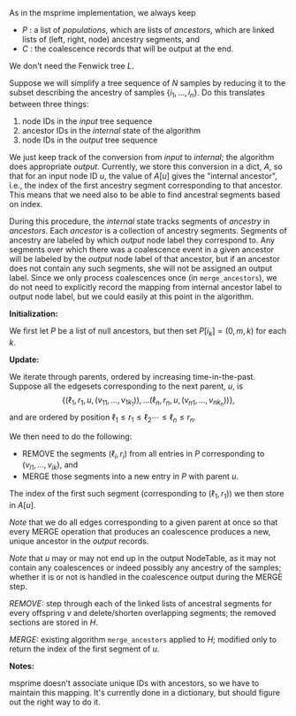 As in the msprime implementation,
we always keep 

- $P$ : a list of *populations*, which are lists of *ancestors*, 
    which are linked lists of (left, right, node) ancestry segments, and
- $C$ : the coalescence records that will be output at the end.

We don't need the Fenwick tree $L$.

Suppose we will simplify a tree sequence of $N$ samples
by reducing it to the subset describing the ancestry of samples
$\{i_1, \ldots, i_n\}$.
Do this translates between three things:

1. node IDs in the *input* tree sequence
2. ancestor IDs in the *internal* state of the algorithm
3. node IDs in the *output* tree sequence

We just keep track of the conversion from *input* to *internal*;
the algorithm does appropriate *output*.
Currently, we store this conversion in a dict, $A$,
so that for an input node ID $u$, the value of $A[u]$
gives the "internal ancestor",
i.e., the index of the first ancestry segment corresponding to that ancestor.
This means that we need also to be able to find ancestral segments based on index.

During this procedure, the *internal* state tracks segments of *ancestry* in *ancestors*.
Each *ancestor* is a collection of ancestry segments.
Segments of ancestry are labeled by which *output* node label they correspond to.
Any segments over which there was a coalescence event in a given ancestor
will be labeled by the *output* node label of that ancestor,
but if an ancestor does not contain any such segments,
she will not be assigned an output label.
Since we only process coalescences once (in `merge_ancestors`),
we do not need to explicitly record the mapping from internal ancestor label to output node label,
but we could easily at this point in the algorithm.

**Initialization:**

We first let $P$ be a list of null ancestors,
but then set $P[i_k] = (0, m, k)$ for each $k$.


**Update:**

We iterate through parents, ordered by increasing time-in-the-past.
Suppose all the edgesets corresponding to the next parent, $u$, is
$$
\{
(\ell_1, r_1, u, (v_{11}, \ldots, v_{1k_1})),
\ldots
(\ell_n, r_n, u, (v_{n1}, \ldots, v_{nk_n})) 
\} ,
$$
and are ordered by position $\ell_1 \le r_1 \le \ell_2 \cdots \le \ell_n \le r_n$.

We then need to do the following:

* REMOVE the segments $(\ell_i, r_i)$ from all entries in $P$ corresponding to $(v_{i1}, \ldots, v_{ik})$, and
* MERGE those segments into a new entry in $P$ with parent $u$.

The index of the first such segment (corresponding to $(\ell_1, r_1)$) we then store in $A[u]$.

*Note* that we do all edges corresponding to a given parent at once
so that every MERGE operation that produces an coalescence produces a new, unique ancestor in the *output* records.

*Note* that $u$ may or may not end up in the output NodeTable,
as it may not contain any coalescences or indeed possibly any ancestry of the samples;
whether it is or not is handled in the coalescence output during the MERGE step.

*REMOVE:* 
step through each of the linked lists of ancestral segments for every offspring $v$
and delete/shorten overlapping segments; the removed sections are stored in $H$.


*MERGE:* 
existing algorithm `merge_ancestors` applied to $H$;
modified only to return the index of the first segment of $u$.


**Notes:**

msprime doesn't associate unique IDs with ancestors, so we have to maintain this mapping.
It's currently done in a dictionary, but should figure out the right way to do it.
